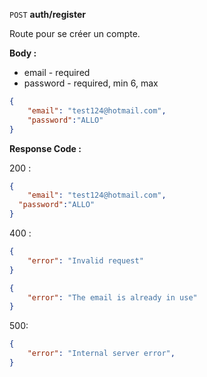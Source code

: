 
`POST` **auth/register**

Route pour se créer un compte.

**Body :** 

- email - required
- password - required, min 6, max

```json
{
    "email": "test124@hotmail.com",
    "password":"ALLO"
}
```

**Response Code :** 

200 :

```json
{
	"email": "test124@hotmail.com",
  "password":"ALLO"
}
```

400 :

```json
{
	"error": "Invalid request"
}
```

```json
{
	"error": "The email is already in use"
}
```

500:

```json
{
	"error": "Internal server error",
}
```

</aside>